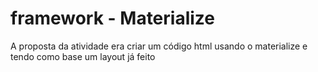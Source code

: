 # framework - Materialize
A proposta da atividade era criar um código html usando o materialize e tendo como base um layout já feito
<img src=""/>
